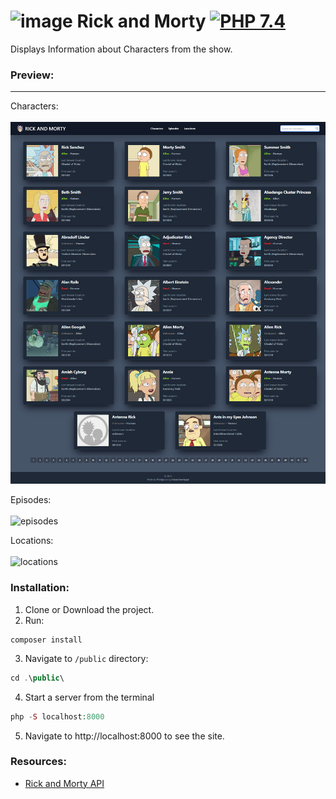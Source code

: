 # <img src="https://shorturl.at/rtJNP" width=50 height=50% alt="image"> Rick and Morty [![PHP 7.4](https://img.shields.io/badge/PHP-7.4-grey?labelColor=777BB4)](https://www.php.net/)

Displays Information about Characters from the show.

### Preview:
<hr>
Characters: <br><br>
<img src="characters.png" alt="characters">

Episodes: <br><br>
<img src="https://i.ibb.co/QvtRgqC/episodes.png" alt="episodes">

Locations: <br><br>
<img src="https://i.ibb.co/VY2xBYQ/locations.png" alt="locations">

### Installation:

1. Clone or Download the project.
2. Run:
````
composer install
````

3. Navigate to `/public` directory:
````php
cd .\public\
````
4. Start a server from the terminal
```php
php -S localhost:8000
```


5. Navigate to http://localhost:8000 to see the site.

### Resources:

* [Rick and Morty API](https://rickandmortyapi.com/documentation/)




